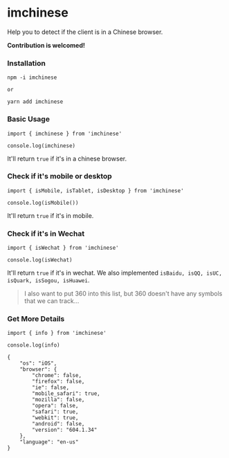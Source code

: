 # imchinese
Help you to detect if the client is in a Chinese browser.

**Contribution is welcomed!**

### Installation
```
npm -i imchinese

or

yarn add imchinese
```

### Basic Usage
```
import { imchinese } from 'imchinese'

console.log(imchinese) 
```
It'll return `true` if it's in a chinese browser.

### Check if it's mobile or desktop
```
import { isMobile, isTablet, isDesktop } from 'imchinese'

console.log(isMobile())
```
It'll return `true` if it's in mobile.

### Check if it's in Wechat
```
import { isWechat } from 'imchinese'

console.log(isWechat)
```
It'll return `true` if it's in wechat.
We also implemented `isBaidu, isQQ, isUC, isQuark, isSogou, isHuawei`.
> I also want to put 360 into this list, but 360 doesn't have any symbols that we can track...

### Get More Details
```
import { info } from 'imchinese'

console.log(info)
```
```
{
    "os": "iOS",
    "browser": {
        "chrome": false,
        "firefox": false,
        "ie": false,
        "mobile_safari": true,
        "mozilla": false,
        "opera": false,
        "safari": true,
        "webkit": true,
        "android": false,
        "version": "604.1.34"
    },
    "language": "en-us"
}
```